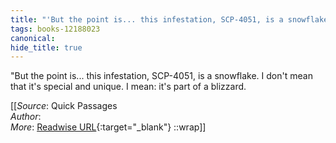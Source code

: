```yaml
---
title: "'But the point is... this infestation, SCP-4051, is a snowflake. ..."
tags: books-12188023
canonical: 
hide_title: true
---
```


"But the point is... this infestation, SCP-4051, is a snowflake. I don't mean that it's special and unique. I mean: it's part of a blizzard.


[[_Source_: Quick Passages<br>
_Author_: <br>
_More_: [Readwise URL](https://readwise.io/open/259514076){:target="_blank"}
::wrap]]